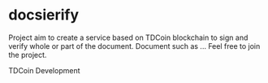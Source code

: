 # docsierify
Project aim to create a service based on TDCoin blockchain to sign and verify whole or part of the document.
Document such as ... 
Feel free to join the project.

TDCoin Development
